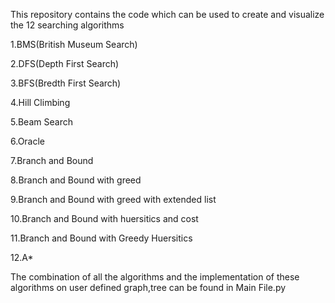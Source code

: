 This repository contains the code which can be used to create and visualize the 12 searching algorithms

1.BMS(British Museum Search)

2.DFS(Depth First Search)

3.BFS(Bredth First Search)

4.Hill Climbing

5.Beam Search

6.Oracle

7.Branch and Bound

8.Branch and Bound with greed

9.Branch and Bound with greed with extended list

10.Branch and Bound with huersitics and cost

11.Branch and Bound with Greedy Huersitics

12.A*

The combination of all the algorithms and the implementation of these algorithms on user defined graph,tree can be found in Main File.py
